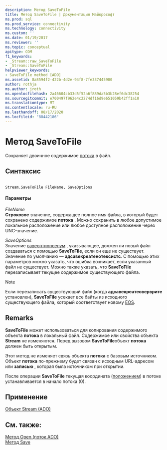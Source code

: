 ```yaml
---
description: Метод SaveToFile
title: Метод SaveToFile | Документация Майкрософт
ms.prod: sql
ms.prod_service: connectivity
ms.technology: connectivity
ms.custom: ''
ms.date: 01/19/2017
ms.reviewer: ''
ms.topic: conceptual
apitype: COM
f1_keywords:
- _Stream::raw_SaveToFile
- _Stream::SaveToFile
helpviewer_keywords:
- SaveToFile method [ADO]
ms.assetid: 8a8594f2-422b-4d2e-94f8-7fe337445900
author: rothja
ms.author: jroth
ms.openlocfilehash: 2a46604cb33d5f52a6f889da5b3b28ef6dc38254
ms.sourcegitcommit: e700497f962e4c2274df16d9e651059b42ff1a10
ms.translationtype: MT
ms.contentlocale: ru-RU
ms.lasthandoff: 08/17/2020
ms.locfileid: "88442186"
---
```

# <a name="savetofile-method"></a>Метод SaveToFile
Сохраняет двоичное содержимое [потока](../../../ado/reference/ado-api/stream-object-ado.md) в файл.  
  
## <a name="syntax"></a>Синтаксис  
  
```  
  
Stream.SaveToFile FileName, SaveOptions  
```  
  
#### <a name="parameters"></a>Параметры  
 *FileName*  
 **Строковое** значение, содержащее полное имя файла, в который будет сохранено содержимое **потока** . Можно сохранить в любое допустимое локальное расположение или любое доступное расположение через UNC-значение.  
  
 *SaveOptions*  
 Значение [савеоптионсенум](../../../ado/reference/ado-api/saveoptionsenum.md) , указывающее, должен ли новый файл создаваться с помощью **SaveToFile**, если он еще не существует. Значение по умолчанию — **адсавекреатенотексистс**. С помощью этих параметров можно указать, что ошибка возникает, если указанный файл не существует. Можно также указать, что **SaveToFile** перезаписывает текущее содержимое существующего файла.  
  
> [!NOTE]
>  Если перезаписать существующий файл (когда **адсавекреатеоверврите** установлен), **SaveToFile** усекает все байты из исходного существующего файла, который соответствует новому [EOS](../../../ado/reference/ado-api/eos-property.md).  
  
## <a name="remarks"></a>Remarks  
 **SaveToFile** может использоваться для копирования содержимого объекта **потока** в локальный файл. Содержимое или свойства объекта **Stream** не изменяются. Перед вызовом **SaveToFile**объект **потока** должен быть открытым.  
  
 Этот метод не изменяет связь объекта **потока** с базовым источником. Объект **потока** по-прежнему будет связан с исходным URL-адресом или **записью** , которая была источником при открытии.  
  
 После операции **SaveToFile** текущая координата ([положением](../../../ado/reference/ado-api/position-property-ado.md)) в потоке устанавливается в начало потока (0).  
  
## <a name="applies-to"></a>Применение  
 [Объект Stream (ADO)](../../../ado/reference/ado-api/stream-object-ado.md)  
  
## <a name="see-also"></a>См. также:  
 [Метод Open (поток ADO)](../../../ado/reference/ado-api/open-method-ado-stream.md)   
 [Метод Save](../../../ado/reference/ado-api/save-method.md)
